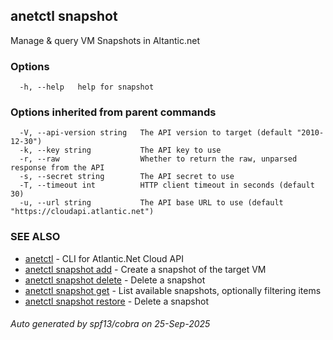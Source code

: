 ## anetctl snapshot

Manage & query VM Snapshots in Altantic.net

### Options

```
  -h, --help   help for snapshot
```

### Options inherited from parent commands

```
  -V, --api-version string   The API version to target (default "2010-12-30")
  -k, --key string           The API key to use
  -r, --raw                  Whether to return the raw, unparsed response from the API
  -s, --secret string        The API secret to use
  -T, --timeout int          HTTP client timeout in seconds (default 30)
  -u, --url string           The API base URL to use (default "https://cloudapi.atlantic.net")
```

### SEE ALSO

* [anetctl](anetctl.md)	 - CLI for Atlantic.Net Cloud API
* [anetctl snapshot add](anetctl_snapshot_add.md)	 - Create a snapshot of the target VM
* [anetctl snapshot delete](anetctl_snapshot_delete.md)	 - Delete a snapshot
* [anetctl snapshot get](anetctl_snapshot_get.md)	 - List available snapshots, optionally filtering items
* [anetctl snapshot restore](anetctl_snapshot_restore.md)	 - Delete a snapshot

###### Auto generated by spf13/cobra on 25-Sep-2025
